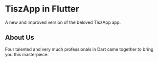 # TiszApp in Flutter

A new and improved version of the beloved TiszApp app.

## About Us

Four talented and very much professionals in Dart came together to bring you this masterpiece.

